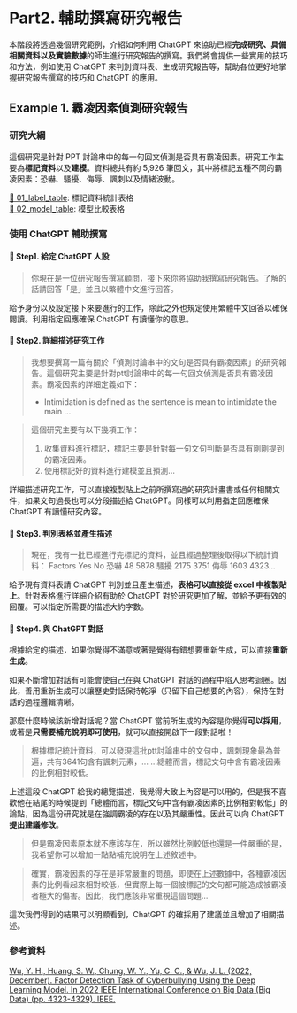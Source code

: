 # Part2. 輔助撰寫研究報告
本階段將透過幾個研究範例，介紹如何利用 ChatGPT 來協助已經**完成研究、具備相關資料以及實驗數據**的師生進行研究報告的撰寫。我們將會提供一些實用的技巧和方法，例如使用 ChatGPT 來判別資料表、生成研究報告等，幫助各位更好地掌握研究報告撰寫的技巧和 ChatGPT 的應用。  

## Example 1. 霸凌因素偵測研究報告
### 研究大綱
這個研究是針對 PPT 討論串中的每一句回文偵測是否具有霸凌因素。研究工作主要為**標記資料**以及**建模**。資料總共有約 5,926 筆回文，其中將標記五種不同的霸凌因素：恐嚇、騷擾、侮辱、諷刺以及情緒波動。  

[🔗 01_label_table](https://github.com/jlwustudio/chatgpt-workshop/blob/main/part2/01_label_table.xlsx): 標記資料統計表格  
[🔗 02_model_table](https://github.com/jlwustudio/chatgpt-workshop/blob/main/part2/01_label_table.xlsx): 模型比較表格  

### 使用 ChatGPT 輔助撰寫
#### 📌 Step1. 給定 ChatGPT 人設
> 你現在是一位研究報告撰寫顧問，接下來你將協助我撰寫研究報告。了解的話請回答「是」並且以繁體中文進行回答。  

給予身份以及設定接下來要進行的工作，除此之外也規定使用繁體中文回答以確保閱讀。利用指定回應確保 ChatGPT 有讀懂你的意思。  

#### 📌 Step2. 詳細描述研究工作
> 我想要撰寫一篇有關於「偵測討論串中的文句是否具有霸凌因素」的研究報告。這個研究主要是針對ptt討論串中的每一句回文偵測是否具有霸凌因素。霸凌因素的詳細定義如下：
> * Intimidation is defined as the sentence is mean to intimidate the main ...  

> 這個研究主要有以下幾項工作：
> 1. 收集資料進行標記，標記主要是針對每一句文句判斷是否具有剛剛提到的霸凌因素。
> 2. 使用標記好的資料進行建模並且預測...  

詳細描述研究工作，可以直接複製貼上之前所撰寫過的研究計畫書或任何相關文件，如果文句過長也可以分段描述給 ChatGPT。同樣可以利用指定回應確保 ChatGPT 有讀懂研究內容。  

#### 📌 Step3. 判別表格並產生描述
> 現在，我有一批已經進行完標記的資料，並且經過整理後取得以下統計資料：
> Factors	Yes	No
> 恐嚇	48	5878
> 騷擾	2175	3751
> 侮辱	1603	4323...  

給予現有資料表請 ChatGPT 判別並且產生描述，**表格可以直接從 excel 中複製貼上**。針對表格進行詳細介紹有助於 ChatGPT 對於研究更加了解，並給予更有效的回覆。可以指定所需要的描述大約字數。  

#### 📌 Step4. 與 ChatGPT 對話
根據給定的描述，如果你覺得不滿意或著是覺得有錯想要重新生成，可以直接**重新生成**。  

如果不斷增加對話有可能會使自己在與 ChatGPT 對話的過程中陷入思考迴圈。因此，善用重新生成可以讓歷史對話保持乾淨（只留下自己想要的內容），保持在對話的過程邏輯清晰。  

那麼什麼時候該新增對話呢？當 ChatGPT 當前所生成的內容是你覺得**可以採用**，或著是**只需要補充說明即可使用**，就可以直接開啟下一段對話啦！  

> 根據標記統計資料，可以發現這批ptt討論串中的文句中，諷刺現象最為普遍，共有3641句含有諷刺元素，...
> ...總體而言，標記文句中含有霸凌因素的比例相對較低。  

上述這段 ChatGPT 給我的總覽描述，我覺得大致上內容是可以用的，但是我不喜歡他在結尾的時候提到「總體而言，標記文句中含有霸凌因素的比例相對較低」的論點，因為這份研究就是在強調霸凌的存在以及其嚴重性。因此可以向 ChatGPT **提出建議修改**。  

> 但是霸凌因素原本就不應該存在，所以雖然比例較低也還是一件嚴重的是，我希望你可以增加一點點補充說明在上述敘述中。  

> 確實，霸凌因素的存在是非常嚴重的問題，即使在上述數據中，各種霸凌因素的比例看起來相對較低，但實際上每一個被標記的文句都可能造成被霸凌者極大的傷害。因此，我們應該非常重視這個問題...  

這次我們得到的結果可以明顯看到，ChatGPT 的確採用了建議並且增加了相關描述。


### 參考資料
[Wu, Y. H., Huang, S. W., Chung, W. Y., Yu, C. C., & Wu, J. L. (2022, December). Factor Detection Task of Cyberbullying Using the Deep Learning Model. In 2022 IEEE International Conference on Big Data (Big Data) (pp. 4323-4329). IEEE.
](https://ieeexplore.ieee.org/abstract/document/10020779)
